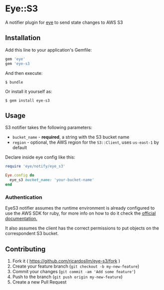# Eye::S3
<!-- TODO: add gem version and link -->
<!-- [![Gem Version]()]() -->

A notifier plugin for [eye](https://github.com/kostya/eye) to send state changes to AWS S3

## Installation

Add this line to your application's Gemfile:

```ruby
gem 'eye'
gem 'eye-s3
```

And then execute:

    $ bundle

Or install it yourself as:

    $ gem install eye-s3

## Usage

S3 notifier takes the following parameters:

- `bucket_name` - **required**, a string with the S3 bucket name
- `region` - optional, the AWS region for the `S3::Client`, uses `us-east-1` by default

Declare inside eye config like this:

```ruby
require 'eye/notify/eye_s3'

Eye.config do
  eye_s3 bucket_name: 'your-bucket-name'
end
```

### Authentication

EyeS3 notifier assumes the runtime environment is already configured to use the
AWS SDK for ruby, for more info on how to do it check the
[official documentation.](https://docs.aws.amazon.com/sdk-for-ruby/v3/developer-guide/setup-config.html)

It also assumes the client has the correct permissions to put objects on the correspondent S3 bucket.

## Contributing

1. Fork it ( https://github.com/ricardosllm/eye-s3/fork )
2. Create your feature branch (`git checkout -b my-new-feature`)
3. Commit your changes (`git commit -am 'Add some feature'`)
4. Push to the branch (`git push origin my-new-feature`)
5. Create a new Pull Request
